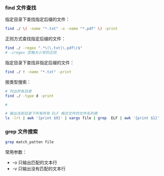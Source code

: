 ### find 文件查找

指定目录下查找指定后缀的文件：

```sh
find ./ \( -name "*.txt" -o -name "*.pdf" \) -print
```

正则方式查找指定后缀的文件：

```sh
find ./ -regex ".*\(\.txt|\.pdf\)$"
# -iregex 忽略大小写的正则
```

指定目录下查找非指定后缀的文件：

```sh
find ./ ! -name "*.txt" -print
```

按类型搜索：

```sh
# 列出所有目录
find ./ -type d -print

# 
```



```sh
# 输出当前目录下所有所有 ELF 格式文件的文件名列表
ls -lrt | awk '{print $9}' | xargs file | grep  ELF | awk '{print $1}'| tr -d ':'
```



### grep 文件搜索

```sh
grep match_patten file
```

常用参数：

- -o 只输出匹配的文本行
- -v 只输出没有匹配的文本行